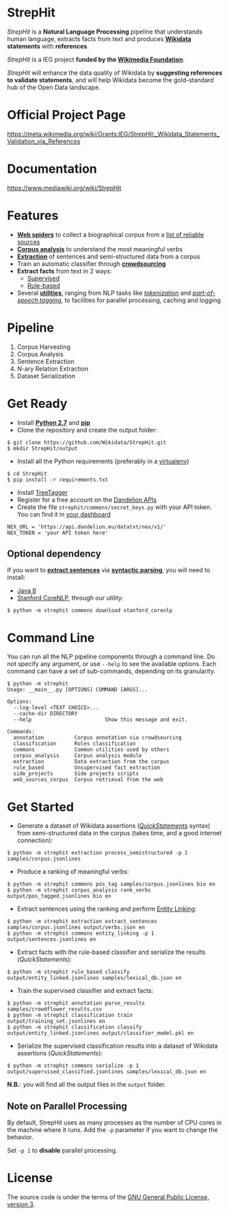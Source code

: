 # StrepHit
*StrepHit* is a **Natural Language Processing** pipeline that understands human language, extracts facts from text and produces **[Wikidata](https://www.wikidata.org/wiki/Wikidata:Main_Page) statements** with **references**.

*StrepHit* is a IEG project **funded by the [Wikimedia Foundation](https://wikimediafoundation.org/wiki/Home)**.

*StrepHit* will enhance the data quality of Wikidata by **suggesting references to validate statements**, and will help Wikidata become the gold-standard hub of the Open Data landscape.

# Official Project Page
https://meta.wikimedia.org/wiki/Grants:IEG/StrepHit:_Wikidata_Statements_Validation_via_References

# Documentation
https://www.mediawiki.org/wiki/StrepHit

# Features
- **[Web spiders](strephit/web_sources_corpus)** to collect a biographical corpus from a [list of reliable sources](https://meta.wikimedia.org/wiki/Grants:IEG/StrepHit:_Wikidata_Statements_Validation_via_References/Timeline#Biographies)
- **[Corpus analysis](strephit/corpus_analysis)** to understand the most meaningful verbs 
- **[Extraction](strephit/extraction)** of sentences and semi-structured data from a corpus
- Train an automatic classifier through **[crowdsourcing](strephit/annotation)**
- **Extract facts** from text in 2 ways:
    - [Supervised](strephit/classification)
    - [Rule-based](strephit/rule_based)
- Several **[utilities](strephit/commons)**, ranging from NLP tasks like *[tokenization](https://en.wikipedia.org/wiki/Tokenization_(lexical_analysis))* and *[part-of-speech tagging](https://en.wikipedia.org/wiki/Part-of-speech_tagging)*, to facilities for parallel processing, caching and logging

# Pipeline
1. Corpus Harvesting
2. Corpus Analysis
3. Sentence Extraction
4. N-ary Relation Extraction
5. Dataset Serialization

# Get Ready
- Install **[Python 2.7](https://www.python.org/downloads/)** and **[pip](https://pip.pypa.io/en/stable/installing/)**
- Clone the repository and create the output folder:
```
$ git clone https://github.com/Wikidata/StrepHit.git
$ mkdir StrepHit/output
```
- Install all the Python requirements (preferably in a [virtualenv](http://docs.python-guide.org/en/latest/dev/virtualenvs/))
```
$ cd StrepHit
$ pip install -r requirements.txt
```
- Install [TreeTagger](http://www.cis.uni-muenchen.de/~schmid/tools/TreeTagger/)
- Register for a free account on the [Dandelion APIs](https://dandelion.eu/accounts/register/?next=/docs/api/datatxt/nex/getting-started/)
- Create the file `strephit/commons/secret_keys.py` with your API token. You can find it in [your dashboard](https://dandelion.eu/profile/dashboard/)
```
NEX_URL = 'https://api.dandelion.eu/datatxt/nex/v1/'
NEX_TOKEN = 'your API token here'
```

## Optional dependency
If you want to **[extract sentences](strephit/extraction/extract_sentences.py)** via __[syntactic parsing](https://en.wikipedia.org/wiki/Parsing)__, you will need to install:
- [Java 8](http://www.java.com/en/download/)
- [Stanford CoreNLP](http://stanfordnlp.github.io/CoreNLP/), through our utility:
```
$ python -m strephit commons download stanford_corenlp
```

# Command Line
You can run all the NLP pipeline components through a command line.
Do not specify any argument, or use `--help` to see the available options.
Each command can have a set of sub-commands, depending on its granularity.
```
$ python -m strephit                                                                             
Usage: __main__.py [OPTIONS] COMMAND [ARGS]...

Options:
  --log-level <TEXT CHOICE>...
  --cache-dir DIRECTORY
  --help                        Show this message and exit.

Commands:
  annotation          Corpus annotation via crowdsourcing
  classification      Roles classification
  commons             Common utilities used by others
  corpus_analysis     Corpus analysis module
  extraction          Data extraction from the corpus
  rule_based          Unsupervised fact extraction
  side_projects       Side projects scripts
  web_sources_corpus  Corpus retrieval from the web
```

# Get Started
- Generate a dataset of Wikidata assertions (*[QuickStatements](https://tools.wmflabs.org/wikidata-todo/quick_statements.php)* syntax) from semi-structured data in the corpus (takes time, and a good internet connection):
```
$ python -m strephit extraction process_semistructured -p 1 samples/corpus.jsonlines
```

- Produce a ranking of meaningful verbs:
```
$ python -m strephit commons pos_tag samples/corpus.jsonlines bio en
$ python -m strephit corpus_analysis rank_verbs output/pos_tagged.jsonlines bio en
```

- Extract sentences using the ranking and perform [Entity Linking](https://en.wikipedia.org/wiki/Entity_linking):
```
$ python -m strephit extraction extract_sentences samples/corpus.jsonlines output/verbs.json en
$ python -m strephit commons entity_linking -p 1 output/sentences.jsonlines en
```

- Extract facts with the rule-based classifier and serialize the results (*QuickStatements*):
```
$ python -m strephit rule_based classify output/entity_linked.jsonlines samples/lexical_db.json en
```

- Train the supervised classifier and extract facts:
```
$ python -m strephit annotation parse_results samples/crowdflower_results.csv
$ python -m strephit classification train output/training_set.jsonlines en
$ python -m strephit classification classify output/entity_linked.jsonlines output/classifier_model.pkl en
```

- Serialize the supervised classification results into a dataset of Wikidata assertions (*QuickStatements*):
```
$ python -m strephit commons serialize -p 1 output/supervised_classified.jsonlines samples/lexical_db.json en
```

**N.B.**: you will find all the output files in the `output` folder.

## Note on Parallel Processing
By default, StrepHit uses as many processes as the number of CPU cores in the machine where it runs.
Add the `-p` parameter if you want to change the behavior.

Set `-p 1` to **disable** parallel processing.

# License
The source code is under the terms of the [GNU General Public License, version 3](http://www.gnu.org/licenses/gpl.html).
